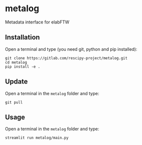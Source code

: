# metalog
Metadata interface for elabFTW

## Installation

Open a terminal and type (you need git, python and pip installed):

```
git clone https://gitlab.com/rescipy-project/metalog.git
cd metalog
pip install -e .
```

## Update

Open a terminal in the `metalog` folder and type:

```
git pull
```

## Usage

Open a terminal in the `metalog` folder and type:

```
streamlit run metalog/main.py
```
